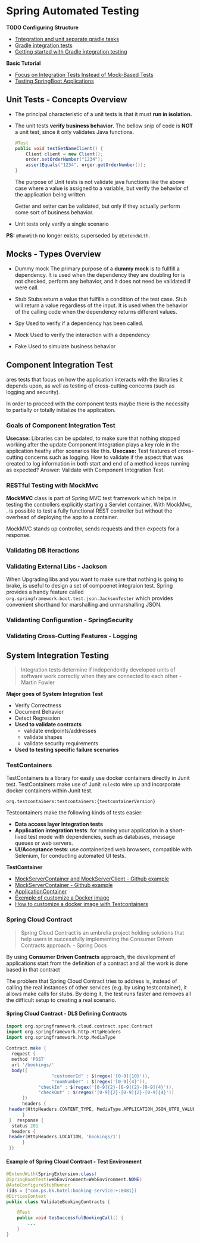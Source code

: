 # Spring Automated Testing

**TODO** 
**Configuring Structure**
- [Tntegration and unit separate gradle tasks](https://blog.inspeerity.com/gradle/integration-and-unit-separate-gradle-tasks/)
- [Gradle integration tests](https://spin.atomicobject.com/2018/07/18/gradle-integration-tests/)
- [Getting started with Gradle integration testing](https://www.petrikainulainen.net/programming/gradle/getting-started-with-gradle-integration-testing/)

**Basic Tutorial**
- [Focus on Integration Tests Instead of Mock-Based Tests](https://phauer.com/2019/focus-integration-tests-mock-based-tests/)
- [Testing SpringBoot Applications](https://sivalabs.in/2019/10/spring-boot-testing/)

## Unit Tests - Concepts Overview
- The principal characteristic of a unit tests is that it must **run in isolation.**

- The unit tests **verify business behavior.**
	The bellow snip of code is **NOT** a unit test, since it only validates Java functions. 
 
	```java 
	@Test
	public void testSetNameClient() {
		Client client = new Client();
		order.setOrderNumber("1234");
		assertEquals("1234", orger.getOrderNumber());
	}
	```

	The purpose of Unit tests is not validate java functions like the above case where a value is assigned to a variable, but verify the behavior of the application being written. 

	Getter and setter can be validated, but only if they actually perform some sort of business behavior.

- Unit tests only verify a single scenario

**PS:** `@RunWith` no longer exists; superseded by `@ExtendWith`.

## Mocks - Types Overview

- Dummy mock
The primary purpose of a **dummy mock** is to fullfill a dependency. It is used when the dependency they are doubling for is not checked, perform any behavior, and it does not need be validated if were call.

- Stub
Stubs return a value that fulfills a condition of the test case.  Stub will return a value regardless of the input. It is used when the behavior of the calling code when the dependency returns different values.

- Spy
Used to verify if a dependency has been called.

- Mock
Used to verify the interaction with a dependency

- Fake
Used to simulate business behavior

## Component Integration Test
ares tests that focus on how the application interacts with the libraries it depends upon, as well as testing of cross-cutting concerns (such as logging and security). 

In order to proceed with the component tests maybe there is the necessity to partially or totally initialize the application.

### Goals of Component Integration Test
**Usecase:** Libraries can be updated, to make sure that nothing stopped working after the update Component Integration plays a key role in the application heathy after scenarios like this.
**Usecase:** Test features of cross-cutting concerns such as logging. How to validate if the aspect that was created to log information in both start and end of a method keeps running as expected? Answer: Validate with Component Integration Test.

### RESTful Testing with MockMvc
**MockMVC** class is part of Spring MVC test framework which helps in testing the controllers explicitly starting a Servlet container. With MockMvc, . is possible to test a fully functional REST controller but without the overhead of deploying the app to a container.

MockMVC stands up controller, sends requests and then expects for a response.

### Validating DB Iteractions

### Validating External Libs - Jackson
When Upgrading libs and you want to make sure that nothing is going to brake, is useful to design a set of compoenet integraion test. Spring provides a handy feature called `org.springframework.boot.test.json.JacksonTester` which provides convenient shorthand for marshalling and unmarshalling JSON.

### Validanting Configuration - SpringSecurity 

### Validating Cross-Cutting Features - Logging


## System Integration Testing
> Integration tests determine if independently developed units of software work correctly when they are connected to each other
>  \- Martin Fowler

**Major goes of System Integration Test**
- Verify Correctness
- Document Behavior 
- Detect Regression
- **Used to validate contracts**
	- validate endpoints/addresses
	- validate shapes
	- validate security requirements
- **Used to testing specific failure scenarios**

### TestContainers 
TestContainers is a library for easily use docker containers directly in Junit test. TestContainers make use of Junit `rules`to wire up and incorporate docker containers within Junit test.

`org.testcontainers:testcontainers:{testcontainerVersion}`

Testcontainers make the following kinds of tests easier:
- **Data access layer integration tests**
- **Application integration tests**: for running your application in a short-lived test mode with dependencies, such as databases, message queues or web servers.
- **UI/Acceptance tests**: use containerized web browsers, compatible with Selenium, for conducting automated UI tests.

**TestContainer**

- [MockServerContainer and MockServerClient - Github example](https://github.com/kiview/java-container-lab-bookstore/blob/0e2bab92ba2ddec5403f8809a9a1ee33b638d1ee/src/test/java/com/bee42/javalab/bookstore/BookInventoryRepositoryTest.java)
- [MockServerContainer - Github example](https://github.com/tzolov/twitter2/blob/83aa1f2f3afd51caeeadb3e78e7884fa71f5ba18/spring-cloud-starter-stream-processor-twitter-search/src/test/java/org/springframework/cloud/stream/app/twitter/search/processor/TwitterSearchProcessorIntegrationTests.java)
- [ApplicationContainer](https://github.com/NimG98/draft-guide-reactive-messaging-connector/blob/221903cfb4594e743a413c84906e513ac8976f78/finish/openLibertyCafe/src/test/java/it/io/openliberty/guides/openlibertycafe/AppContainerConfig.java)
- [Exemple of customize a Docker image](https://github.com/testcontainers/testcontainers-java/blob/master/core/src/test/java/org/testcontainers/junit/DockerfileTest.java)
- [How to customize a docker image with Testcontainers](https://rmannibucau.metawerx.net/post/testcontainers-customized-image)

### Spring Cloud Contract
> Spring Cloud Contract is an umbrella project holding solutions that help users in successfully implementing the Consumer Driven Contracts approach.
> \- Spring Docs

By using **Consumer Driven Contracts** approach, the development of applications start from the definition of a contract and all the work is done based in that contract

The problem that Spring Cloud Contract tries to address is, instead of calling the real instances of other services (e.g. by using testcontainer), it allows make calls for stubs. By doing it, the test runs faster and removes all the difficult setup to creating a real scenario.

#### Spring Cloud Contract - DLS Defining Contracts
```groovy 
import org.springframework.cloud.contract.spec.Contract  
import org.springframework.http.HttpHeaders  
import org.springframework.http.MediaType  
  
Contract.make {  
  request {  
  method 'POST'  
  url '/bookings/'  
  body([   
                 "customerId" : $(regex('[0-9]{10}')),  
                 "roomNumber" : $(regex('[0-9]{4}')),  
            "checkIn" : $(regex('[0-9]{2}-[0-9]{2}-[0-9]{4}')),  
            "checkOut" : $(regex('[0-9]{2}-[0-9]{2}-[0-9]{4}'))  
      ])  
      headers {   
 header(HttpHeaders.CONTENT_TYPE, MediaType.APPLICATION_JSON_UTF8_VALUE)  
      }  
 }  response {  
  status 201  
  headers {   
 header(HttpHeaders.LOCATION, 'bookings/1')  
      }  
 }}
```

#### Example of Spring Cloud Contract - Test Environment
```java
@ExtendWith(SpringExtension.class)
@SpringBootTest(webEnvironment=WebEnvironment.NONE)
@AutoConfigureStubRunner
(ids = {"com.ps.bk.hotel:booking-service:+:8081})
@DirtiesContext
public class ValidateBookingContracts {

	@Test
	public void tesSuccessfulBookingCall() {
		...
	}
}
```
